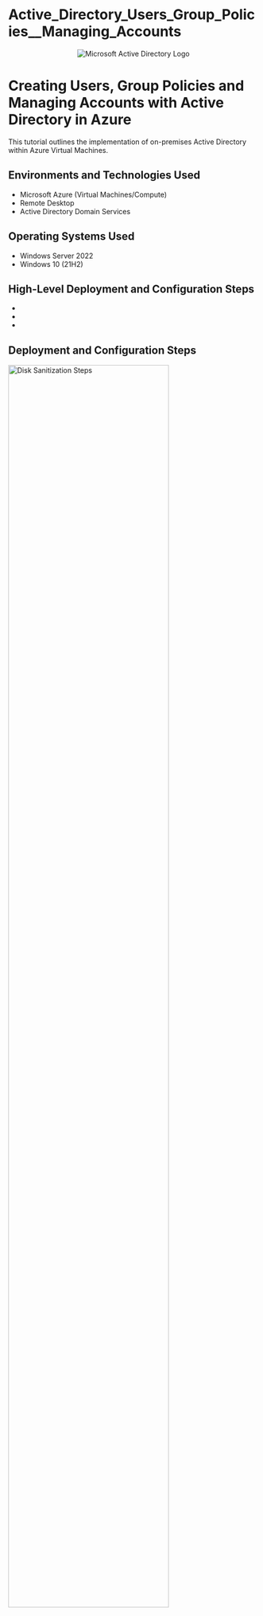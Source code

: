 # Active_Directory_Users_Group_Policies__Managing_Accounts

<p align="center">
<img src="https://i.imgur.com/dD3HdHo.jpeg" alt="Microsoft Active Directory Logo"/>
</p>

<h1>Creating Users, Group Policies and Managing Accounts with Active Directory in Azure</h1>
This tutorial outlines the implementation of on-premises Active Directory within Azure Virtual Machines.<br />


<h2>Environments and Technologies Used</h2>

- Microsoft Azure (Virtual Machines/Compute)
- Remote Desktop
- Active Directory Domain Services

<h2>Operating Systems Used </h2>

- Windows Server 2022
- Windows 10 (21H2)

<h2>High-Level Deployment and Configuration Steps</h2>

- 
- 
- 

<h2>Deployment and Configuration Steps</h2>

<p>

</p>

<p>
<img src="https://i.imgur.com/LFjPhpU.png" height="80%" width="80%" alt="Disk Sanitization Steps"/>
</p>
<br />

<p>

</p>
